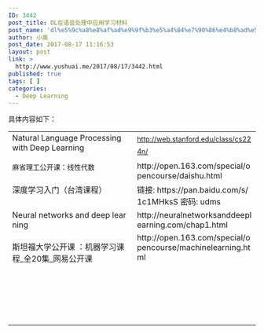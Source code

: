 ```yaml
---
ID: 3442
post_title: DL在语音处理中应用学习材料
post_name: 'dl%e5%9c%a8%e8%af%ad%e9%9f%b3%e5%a4%84%e7%90%86%e4%b8%ad%e5%ba%94%e7%94%a8%e5%ad%a6%e4%b9%a0%e6%9d%90%e6%96%99'
author: 小奥
post_date: 2017-08-17 11:16:53
layout: post
link: >
  http://www.yushuai.me/2017/08/17/3442.html
published: true
tags: [ ]
categories:
  - Deep Learning
---
```

<p><span style="font-size: 14px; line-height: 25.2px;"></span>具体内容如下：</p><table align="center"><tbody><tr class="ue-table-interlace-color-single firstRow"><td width="671" valign="top" style="word-break: break-all;">Natural Language Processing with Deep Learning</td><td width="671" valign="top" style="word-break: break-all;"><a href="http://web.stanford.edu/class/cs224n/" style="font-size: 14px; line-height: 25.2px; white-space: normal;">http://web.stanford.edu/class/cs224n/</a></td></tr><tr class="ue-table-interlace-color-double"><td width="671" valign="top" style="word-break: break-all;"><span style="font-size: 14px; line-height: 25.2px;">麻省理工公开课：线性代数</span></td><td width="671" valign="top" style="word-break: break-all;">http://open.163.com/special/opencourse/daishu.html</td></tr><tr class="ue-table-interlace-color-single"><td width="671" valign="top" style="word-break: break-all;">深度学习入门（台湾课程）<br/></td><td width="671" valign="top" style="word-break: break-all;">链接: https://pan.baidu.com/s/1c1MHksS 密码: udms</td></tr><tr class="ue-table-interlace-color-double"><td width="671" valign="top" style="word-break: break-all;">Neural networks and deep learning</td><td width="671" valign="top" style="word-break: break-all;">http://neuralnetworksanddeeplearning.com/chap1.html</td></tr><tr class="ue-table-interlace-color-single"><td width="671" valign="top" style="word-break: break-all;"><p>斯坦福大学公开课 ：机器学习课程_全20集_网易公开课</p></td><td width="671" valign="top" style="word-break: break-all;">http://open.163.com/special/opencourse/machinelearning.html</td></tr><tr class="ue-table-interlace-color-double"><td width="671" valign="top"><br/></td><td width="671" valign="top"><br/></td></tr><tr class="ue-table-interlace-color-single"><td width="671" valign="top"><br/></td><td width="671" valign="top"><br/></td></tr><tr class="ue-table-interlace-color-double"><td width="671" valign="top"><br/></td><td width="671" valign="top"><br/></td></tr><tr class="ue-table-interlace-color-single"><td width="671" valign="top"><br/></td><td width="671" valign="top"><br/></td></tr></tbody></table><p><br/></p>